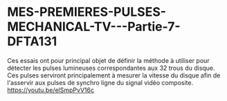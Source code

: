 # MES-PREMIERES-PULSES-MECHANICAL-TV---Partie-7-DFTA131
Ces essais ont pour principal objet de définir la méthode à utiliser pour détecter les pulses lumineuses correspondantes aux 32 trous du disque. Ces pulses serviront principalement à mesurer la vitesse du disque afin de l'asservir aux pulses de synchro ligne du signal vidéo composite.
https://youtu.be/elSmpPvV16c
